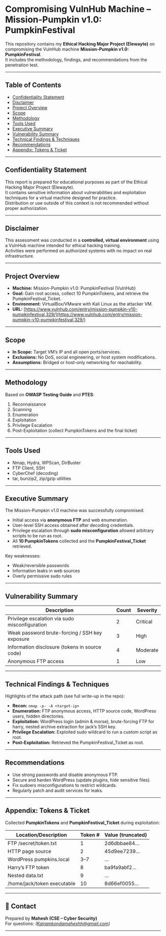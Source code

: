 # Compromising VulnHub Machine – Mission-Pumpkin v1.0: PumpkinFestival

This repository contains my **Ethical Hacking Major Project (Elewayte)** on compromising the VulnHub machine **Mission-Pumpkin v1.0: PumpkinFestival**.  
It includes the methodology, findings, and recommendations from the penetration test.

---

## Table of Contents
- [Confidentiality Statement](#confidentiality-statement)
- [Disclaimer](#disclaimer)
- [Project Overview](#project-overview)
- [Scope](#scope)
- [Methodology](#methodology)
- [Tools Used](#tools-used)
- [Executive Summary](#executive-summary)
- [Vulnerability Summary](#vulnerability-summary)
- [Technical Findings & Techniques](#technical-findings--techniques)
- [Recommendations](#recommendations)
- [Appendix: Tokens & Ticket](#appendix-tokens--ticket)

---

## Confidentiality Statement
This report is prepared for educational purposes as part of the Ethical Hacking Major Project (Elewayte).  
It contains sensitive information about vulnerabilities and exploitation techniques for a virtual machine designed for practice.  
Distribution or use outside of this context is not recommended without proper authorization.

---

## Disclaimer
This assessment was conducted in a **controlled, virtual environment** using a VulnHub machine intended for ethical hacking training.  
Activities were performed on authorized systems with no impact on real infrastructure.

---

## Project Overview
- **Machine:** Mission-Pumpkin v1.0: PumpkinFestival (VulnHub)  
- **Goal:** Gain root access, collect 10 PumpkinTokens, and retrieve the PumpkinFestival_Ticket.  
- **Environment:** VirtualBox/VMware with Kali Linux as the attacker VM.  
- **URL:** [https://www.vulnhub.com/entry/mission-pumpkin-v10-pumpkinfestival,329/](https://www.vulnhub.com/entry/mission-pumpkin-v10-pumpkinfestival,329/)

---

## Scope
- **In Scope:** Target VM’s IP and all open ports/services.  
- **Exclusions:** No DoS, social engineering, or host system modifications.  
- **Assumptions:** Bridged or host-only networking for reachability.

---

## Methodology
Based on **OWASP Testing Guide** and **PTES**:

1. Reconnaissance  
2. Scanning  
3. Enumeration  
4. Exploitation  
5. Privilege Escalation  
6. Post-Exploitation (collect PumpkinTokens and the final ticket)

---

## Tools Used
- Nmap, Hydra, WPScan, DirBuster  
- FTP Client, SSH  
- CyberChef (decoding)  
- tar, bunzip2, zip/gzip utilities  

---

## Executive Summary
The Mission-Pumpkin v1.0 machine was successfully compromised:

- Initial access via **anonymous FTP** and web enumeration.  
- User-level SSH access obtained after decoding credentials.  
- Privilege escalation through **sudo misconfiguration** allowed arbitrary scripts to be run as root.  
- All **10 PumpkinTokens** collected and the **PumpkinFestival_Ticket** retrieved.

Key weaknesses:
- Weak/reversible passwords  
- Information leaks in web sources  
- Overly permissive sudo rules  

---

## Vulnerability Summary

| Description                                       | Count | Severity   |
|---------------------------------------------------|-------|-----------|
| Privilege escalation via sudo misconfiguration    | 2     | Critical   |
| Weak password brute-forcing / SSH key exposure    | 3     | High       |
| Information disclosure (tokens in source code)    | 4     | Moderate   |
| Anonymous FTP access                              | 1     | Low        |

---

## Technical Findings & Techniques
Highlights of the attack path (see full write-up in the repo):

- **Recon:** `nmap -p- -A <target-ip>`  
- **Enumeration:** FTP anonymous access, HTTP source code, WordPress users, hidden directories.  
- **Exploitation:** WordPress login (admin & morse), brute-forcing FTP for harry, nested archive extraction for jack’s SSH key.  
- **Privilege Escalation:** Exploited sudo wildcard to run a custom script as root.  
- **Post-Exploitation:** Retrieved the PumpkinFestival_Ticket as root.

---

## Recommendations
- Use strong passwords and disable anonymous FTP.  
- Secure and harden WordPress (update plugins, hide sensitive files).  
- Fix sudoers misconfigurations to restrict wildcards.  
- Regularly patch and audit services for leaks.  

---

## Appendix: Tokens & Ticket
Collected **PumpkinTokens** and **PumpkinFestival_Ticket** during exploitation:

| Location/Description      | Token # | Value (truncated) |
|---------------------------|---------|-------------------|
| FTP /secret/token.txt     | 1       | 2d6dbbae84…       |
| HTTP page source          | 2       | 45d9ee7239…       |
| WordPress pumpkins.local  | 3–7     | …                 |
| Harry’s FTP token         | 8       | ba9fa9abf2…       |
| Nested data.txt           | 9       | …                 |
| /home/jack/token executable | 10    | 8d66ef0055…       |

---

## 📧 Contact
Prepared by **Mahesh (CSE – Cyber Security)**  
For questions: *(Kairamkondamaheshh@gmail.com)*  

---
